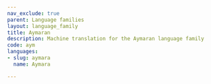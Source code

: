 ```yaml
---
nav_exclude: true
parent: Language families
layout: language_family
title: Aymaran
description: Machine translation for the Aymaran language family
code: aym
languages:
- slug: aymara
  name: Aymara

---
```



